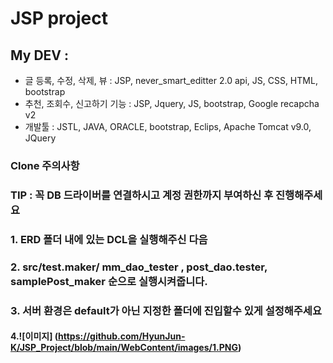 # JSP project 
## My DEV : 
 - 글 등록, 수정, 삭제, 뷰 : JSP, never_smart_editter 2.0 api, JS, CSS, HTML, bootstrap
 - 추천, 조회수, 신고하기 기능 : JSP, Jquery, JS, bootstrap, Google recapcha v2
 - 개발툴 : JSTL, JAVA, ORACLE, bootstrap, Eclips, Apache Tomcat v9.0, JQuery
 
 
### Clone 주의사항 

### TIP : 꼭 DB 드라이버를 연결하시고 계정 권한까지 부여하신 후 진행해주세요 
###  1. ERD 폴더 내에 있는 DCL을 실행해주신 다음 
###  2. src/test.maker/ mm_dao_tester , post_dao.tester, samplePost_maker 순으로 실행시켜줍니다. 
###  3. 서버 환경은 default가 아닌 지정한 폴더에 진입할수 있게 설정해주세요 
#### 4.![이미지] (https://github.com/HyunJun-K/JSP_Project/blob/main/WebContent/images/1.PNG)
